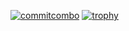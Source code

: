 [![commitcombo](http://commitcombo.com/get?user={username}&theme={theme})](https://github.com/devxb/CommitCombo)
[![trophy](https://github-profile-trophy.vercel.app/?username=ryo-ma&theme=onedark)](https://github.com/ryo-ma/github-profile-trophy)
